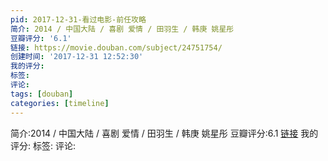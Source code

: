 ```yaml
---
pid: 2017-12-31-看过电影-前任攻略
简介: 2014 / 中国大陆 / 喜剧 爱情 / 田羽生 / 韩庚 姚星彤
豆瓣评分: '6.1'
链接: https://movie.douban.com/subject/24751754/
创建时间: '2017-12-31 12:52:30'
我的评分:
标签:
评论:
tags: [douban]
categories: [timeline]
---
```

简介:2014 / 中国大陆 / 喜剧 爱情 / 田羽生 / 韩庚 姚星彤
豆瓣评分:6.1
[链接](https://movie.douban.com/subject/24751754/)
我的评分:
标签:
评论:
